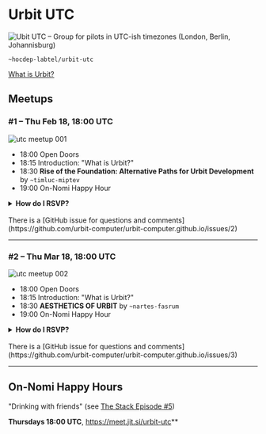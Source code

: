 # Urbit UTC

![Ubit UTC – Group for pilots in UTC-ish timezones (London, Berlin, Johannisburg)](https://user-images.githubusercontent.com/170145/105624669-e5f77c00-5e23-11eb-889a-0e0788c69001.png)

`~hocdep-labtel/urbit-utc`

[What is Urbit?](https://urbit.org/faq/)

## Meetups

### #1 – Thu Feb 18, 18:00 UTC

![utc meetup 001](https://user-images.githubusercontent.com/170145/107885944-68dc9580-6efd-11eb-9786-4748ba7b8ba3.png)

- 18:00 Open Doors
- 18:15 Introduction: "What is Urbit?"
- 18:30 **Rise of the Foundation: Alternative Paths for Urbit Development** by `~timluc-miptev`
- 19:00 On-Nomi Happy Hour



<details><summary>
<b>How do I RSVP?</b>
</summary>
<br>
Showing up is the new RSVP. Here is some stuff to copypaste into a reminder or calendar entry:
<br><br>
Urbit UTC Meetup #1
<br><br>
Thu Feb 18, 18:00 UTC
<br><br>
https://meet.jit.si/urbit-utc
<br><br>
http://www.urbit.computer/utc/

</details>

<br>
There is a [GitHub issue for questions and comments](https://github.com/urbit-computer/urbit-computer.github.io/issues/2)

---

### #2 – Thu Mar 18, 18:00 UTC

![utc meetup 002](https://user-images.githubusercontent.com/170145/107885942-67ab6880-6efd-11eb-845b-2b0ea64bf5f8.png)

- 18:00 Open Doors
- 18:15 Introduction: "What is Urbit?"
- 18:30 **AESTHETICS OF URBIT** by `~nartes-fasrum`
- 19:00 On-Nomi Happy Hour

<details><summary>
<b>How do I RSVP?</b>
</summary>
<br>
Showing up is the new RSVP. Here is some stuff to copypaste into a reminder or calendar entry:
<br><br>
Urbit UTC Meetup #1
<br><br>
Thu Feb 18, 18:00 UTC
<br><br>
https://meet.jit.si/urbit-utc
<br><br>
http://www.urbit.computer/utc/

</details>

<br>
There is a [GitHub issue for questions and comments](https://github.com/urbit-computer/urbit-computer.github.io/issues/3)


---

## On-Nomi Happy Hours

"Drinking with friends" (see [The Stack Episode #5](https://thestack.link/episode-5-buy-urbitcoin-with-christian-langalis/))

**Thursdays 18:00 UTC**, https://meet.jit.si/urbit-utc**


<style>
  
.markdown-body h1:first-of-type {
display: none;
}
  
<style>
